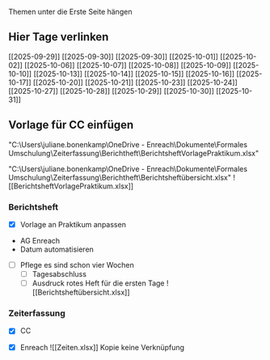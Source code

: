 Themen unter die Erste Seite hängen

## Hier Tage verlinken
[[2025-09-29]] 
[[2025-09-30]] [[2025-09-30]] [[2025-10-01]] [[2025-10-02]]
[[2025-10-06]] [[2025-10-07]] [[2025-10-08]] [[2025-10-09]] [[2025-10-10]]
[[2025-10-13]] [[2025-10-14]] [[2025-10-15]] [[2025-10-16]] [[2025-10-17]]
[[2025-10-20]] [[2025-10-21]] [[2025-10-23]] [[2025-10-24]]
[[2025-10-27]] [[2025-10-28]] [[2025-10-29]] [[2025-10-30]] [[2025-10-31]]



## Vorlage für CC einfügen
"C:\Users\juliane.bonenkamp\OneDrive - Enreach\Dokumente\Formales Umschulung\Zeiterfassung\Berichtheft\BerichtsheftVorlagePraktikum.xlsx"

"C:\Users\juliane.bonenkamp\OneDrive - Enreach\Dokumente\Formales Umschulung\Zeiterfassung\Berichtheft\Berichtsheftübersicht.xlsx"
![[BerichtsheftVorlagePraktikum.xlsx]]
### Berichtsheft
- [x] Vorlage an Praktikum anpassen
- AG Enreach
- Datum automatisieren
- [ ] Pflege es sind schon vier Wochen
	- [ ] Tagesabschluss
	- [ ] Ausdruck
rotes Heft für die ersten Tage
![[Berichtsheftübersicht.xlsx]]

### Zeiterfassung
- [x] CC
- [x] Enreach
![[Zeiten.xlsx]] Kopie keine Verknüpfung


